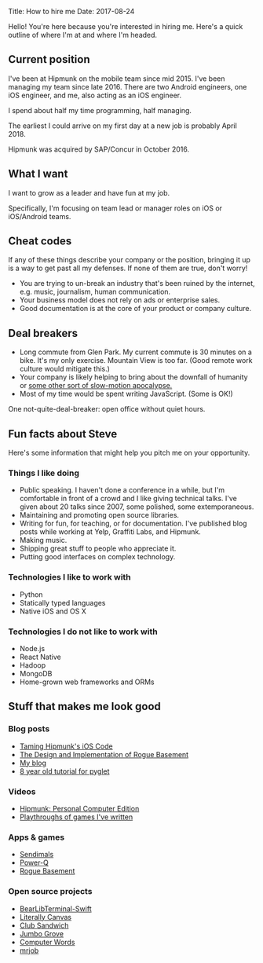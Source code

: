 Title: How to hire me
Date: 2017-08-24

Hello! You're here because you're interested in hiring me. Here's a quick
outline of where I'm at and where I'm headed.

## Current position

I've been at Hipmunk on the mobile team since mid 2015. I've been managing my
team since late 2016. There are two Android engineers, one iOS engineer, and
me, also acting as an iOS engineer.

I spend about half my time programming, half managing.

The earliest I could arrive on my first day at a new job is probably
April 2018.

Hipmunk was acquired by SAP/Concur in October 2016.

## What I want

I want to grow as a leader and have fun at my job.

Specifically, I'm focusing on team lead or manager roles on iOS or iOS/Android
teams.

## Cheat codes

If any of these things describe your company or the position, bringing it up
is a way to get past all my defenses. If none of them are true, don't worry!

* You are trying to un-break an industry that's been ruined by the internet,
  e.g. music, journalism, human communication.
* Your business model does not rely on ads or enterprise sales.
* Good documentation is at the core of your product or company culture.

## Deal breakers

* Long commute from Glen Park. My current commute is 30 minutes on a bike. It's
  my only exercise. Mountain View is too far. (Good remote work culture would
  mitigate this.) 
* Your company is likely helping to bring about the downfall of humanity or
  [some other sort of slow-motion apocalypse.](https://io9.gizmodo.com/william-gibson-on-the-apocalypse-america-and-the-peri-1656659382)
* Most of my time would be spent writing JavaScript. (Some is OK!)
 
One not-quite-deal-breaker: open office without quiet hours.

## Fun facts about Steve

Here's some information that might help you pitch me on your opportunity.

### Things I like doing

* Public speaking. I haven't done a conference in a while, but I'm comfortable
  in front of a crowd and I like giving technical talks. I've given about
  20 talks since 2007, some polished, some extemporaneous.
* Maintaining and promoting open source libraries.
* Writing for fun, for teaching, or for documentation. I've published blog posts
  while working at Yelp, Graffiti Labs, and Hipmunk.
* Making music.
* Shipping great stuff to people who appreciate it.
* Putting good interfaces on complex technology.

### Technologies I like to work with

* Python
* Statically typed languages
* Native iOS and OS X

### Technologies I do not like to work with

* Node.js
* React Native
* Hadoop
* MongoDB
* Home-grown web frameworks and ORMs

## Stuff that makes me look good

### Blog posts

* [Taming Hipmunk's iOS Code](https://hipmunk.github.io/posts/2016/Aug/19/taming-hipmunks-ios-code/)
* [The Design and Implementation of Rogue Basement](http://steveasleep.com/the-design-and-implementation-of-rogue-basement.html)
* [My blog](http://steveasleep.com)
* [8 year old tutorial for pyglet](http://steveasleep.com/pyglettutorial.html)

### Videos

* [Hipmunk: Personal Computer Edition](https://www.youtube.com/watch?v=K2uabZl4awY)
* [Playthroughs of games I've written](https://www.youtube.com/watch?v=X1HYYvUmCuc&list=PLuzdytAQSpVhAcXaNDciDRAOnku_mX75Q)

### Apps & games

* [Sendimals](http://sendimals.com/)
* [Power-Q](https://itunes.apple.com/us/app/power-q/id1278699114?mt=8)
* [Rogue Basement](https://ldjam.com/events/ludum-dare/38/rogue-basement)

### Open source projects

* [BearLibTerminal-Swift](http://steveasleep.com/BearLibTerminal-Swift)
* [Literally Canvas](http://literallycanvas.com)
* [Club Sandwich](http://steveasleep.com/clubsandwich)
* [Jumbo Grove](http://steveasleep.com/jumbogrove)
* [Computer Words](http://steveasleep.com/computerwords)
* [mrjob](https://mrjob.readthedocs.io)